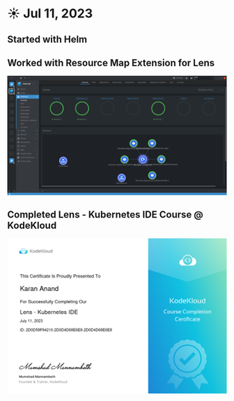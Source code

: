 # ☀️ Jul 11, 2023

## Started with Helm 

## Worked with Resource Map Extension for Lens

![](lens.png)

## Completed Lens - Kubernetes IDE Course @ KodeKloud

![](certificate.png)
